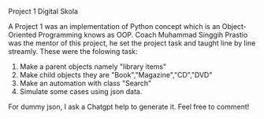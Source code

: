 Project 1 Digital Skola

A Project 1 was an implementation of Python concept which is an Object-Oriented Programming knows as OOP. Coach Muhammad Singgih Prastio was the mentor of this project, he set the project task and taught line by line streamly. These were the folowing task:

1. Make a parent objects namely "library items"
2. Make child objects they are "Book","Magazine","CD","DVD"
3. Make an automation with class "Search"
4. Simulate some cases using json data.

For dummy json, I ask a Chatgpt help to generate it. 
Feel free to comment! 